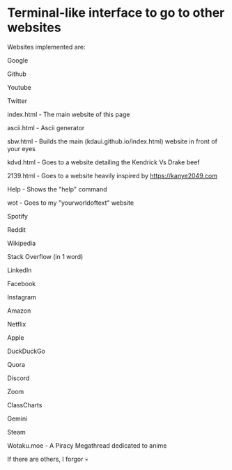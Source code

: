 <h1>Terminal-like interface to go to other websites</h1>

Websites implemented are:

Google

Github

Youtube

Twitter

index.html - The main website of this page

ascii.html - Ascii generator

sbw.html - Builds the main (kdaui.github.io/index.html) website in front of your eyes

kdvd.html - Goes to a website detailing the Kendrick Vs Drake beef

2139.html - Goes to a website heavily inspired by https://kanye2049.com

Help - Shows the "help" command

wot - Goes to my "yourworldoftext" website

Spotify

Reddit

Wikipedia

Stack Overflow (in 1 word)

LinkedIn

Facebook

Instagram

Amazon

Netflix

Apple

DuckDuckGo

Quora

Discord

Zoom

ClassCharts

Gemini

Steam

Wotaku.moe - A Piracy Megathread dedicated to anime

If there are others, I forgor :skull:
